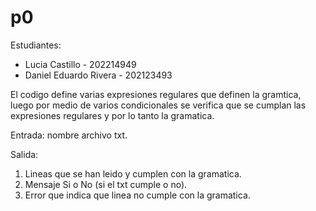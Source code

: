 # p0
Estudiantes: 
* Lucia Castillo - 202214949
* Daniel Eduardo Rivera - 202123493
  
El codigo define varias expresiones regulares que definen la gramtica, luego por medio de varios condicionales se verifica que se cumplan las expresiones regulares y por lo tanto la gramatica.

Entrada: nombre archivo txt.

Salida: 
1. Lineas que se han leido y cumplen con la gramatica.
2. Mensaje Si o No (si el txt cumple o no).
3. Error que indica que linea no cumple con la gramatica. 
